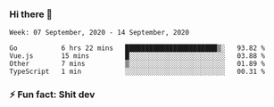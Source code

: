 ### Hi there 👋
<!--START_SECTION:waka-->
```text
Week: 07 September, 2020 - 14 September, 2020

Go           6 hrs 22 mins   ███████████████████████▒░   93.82 % 
Vue.js       15 mins         █░░░░░░░░░░░░░░░░░░░░░░░░   03.88 % 
Other        7 mins          ▒░░░░░░░░░░░░░░░░░░░░░░░░   01.89 % 
TypeScript   1 min           ░░░░░░░░░░░░░░░░░░░░░░░░░   00.31 % 
```
<!--END_SECTION:waka-->
<!--
**TG4LAaron/TG4LAaron** is a ✨ _special_ ✨ repository because its `README.md` (this file) appears on your GitHub profile.

Here are some ideas to get you started:

- 🔭 I’m currently working on ...
- 🌱 I’m currently learning ...
- 👯 I’m looking to collaborate on ...
- 🤔 I’m looking for help with ...
- 💬 Ask me about ...
- 📫 How to reach me: ...
- 😄 Pronouns: ...
- ⚡ Fun fact: ...
-->
### ⚡ Fun fact: Shit dev
